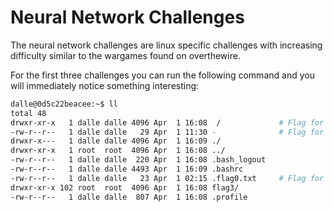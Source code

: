 # Neural Network Challenges
The neural network challenges are linux specific challenges with increasing difficulty similar to the wargames found on overthewire.

For the first three challenges you can run the following command and you will immediately notice something interesting:
```bash
dalle@0d5c22beacee:~$ ll
total 48
drwxr-xr-x   1 dalle dalle 4096 Apr  1 16:08  /             # Flag for Neural Network 2
-rw-r--r--   1 dalle dalle   29 Apr  1 11:30 -              # Flag for Neural Network 1
drwxr-x---   1 dalle dalle 4096 Apr  1 16:09 ./
drwxr-xr-x   1 root  root  4096 Apr  1 16:08 ../
-rw-r--r--   1 dalle dalle  220 Apr  1 16:08 .bash_logout
-rw-r--r--   1 dalle dalle 4493 Apr  1 16:09 .bashrc
-rw-r--r--   1 dalle dalle   23 Apr  1 02:15 .flag0.txt     # Flag for Neural Network 0
drwxr-xr-x 102 root  root  4096 Apr  1 16:08 flag3/
-rw-r--r--   1 dalle dalle  807 Apr  1 16:08 .profile
```
